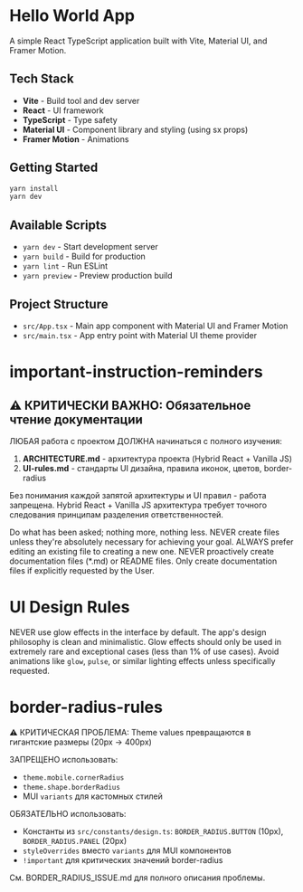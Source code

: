 # Hello World App

A simple React TypeScript application built with Vite, Material UI, and Framer Motion.

## Tech Stack

- **Vite** - Build tool and dev server
- **React** - UI framework
- **TypeScript** - Type safety
- **Material UI** - Component library and styling (using sx props)
- **Framer Motion** - Animations

## Getting Started

```bash
yarn install
yarn dev
```

## Available Scripts

- `yarn dev` - Start development server
- `yarn build` - Build for production
- `yarn lint` - Run ESLint
- `yarn preview` - Preview production build

## Project Structure

- `src/App.tsx` - Main app component with Material UI and Framer Motion
- `src/main.tsx` - App entry point with Material UI theme provider

# important-instruction-reminders

## ⚠️ КРИТИЧЕСКИ ВАЖНО: Обязательное чтение документации
ЛЮБАЯ работа с проектом ДОЛЖНА начинаться с полного изучения:
1. **ARCHITECTURE.md** - архитектура проекта (Hybrid React + Vanilla JS)
2. **UI-rules.md** - стандарты UI дизайна, правила иконок, цветов, border-radius

Без понимания каждой запятой архитектуры и UI правил - работа запрещена.
Hybrid React + Vanilla JS архитектура требует точного следования принципам разделения ответственностей.

Do what has been asked; nothing more, nothing less.
NEVER create files unless they're absolutely necessary for achieving your goal.
ALWAYS prefer editing an existing file to creating a new one.
NEVER proactively create documentation files (*.md) or README files. Only create documentation files if explicitly requested by the User.

# UI Design Rules
NEVER use glow effects in the interface by default. The app's design philosophy is clean and minimalistic. Glow effects should only be used in extremely rare and exceptional cases (less than 1% of use cases). Avoid animations like `glow`, `pulse`, or similar lighting effects unless specifically requested.

# border-radius-rules
⚠️ КРИТИЧЕСКАЯ ПРОБЛЕМА: Theme values превращаются в гигантские размеры (20px → 400px)

ЗАПРЕЩЕНО использовать:
- `theme.mobile.cornerRadius`
- `theme.shape.borderRadius` 
- MUI `variants` для кастомных стилей

ОБЯЗАТЕЛЬНО использовать:
- Константы из `src/constants/design.ts`: `BORDER_RADIUS.BUTTON` (10px), `BORDER_RADIUS.PANEL` (20px)
- `styleOverrides` вместо `variants` для MUI компонентов
- `!important` для критических значений border-radius

См. BORDER_RADIUS_ISSUE.md для полного описания проблемы.
